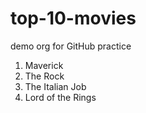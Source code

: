 # top-10-movies

demo org for GitHub practice

1. Maverick
1. The Rock
1. The Italian Job
1. Lord of the Rings
